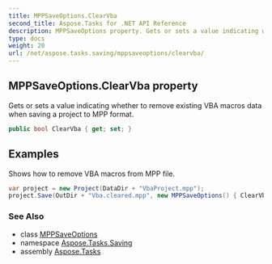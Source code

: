 ```yaml
---
title: MPPSaveOptions.ClearVba
second_title: Aspose.Tasks for .NET API Reference
description: MPPSaveOptions property. Gets or sets a value indicating whether to remove existing VBA macros data when saving a project to MPP format
type: docs
weight: 20
url: /net/aspose.tasks.saving/mppsaveoptions/clearvba/
---
```

## MPPSaveOptions.ClearVba property

Gets or sets a value indicating whether to remove existing VBA macros data when saving a project to MPP format.

```csharp
public bool ClearVba { get; set; }
```

## Examples

Shows how to remove VBA macros from MPP file.

```csharp
var project = new Project(DataDir + "VbaProject.mpp");
project.Save(OutDir + "Vba.cleared.mpp", new MPPSaveOptions() { ClearVba = true });
```

### See Also

* class [MPPSaveOptions](../)
* namespace [Aspose.Tasks.Saving](../../mppsaveoptions/)
* assembly [Aspose.Tasks](../../../)


